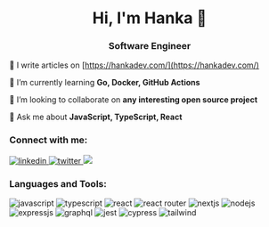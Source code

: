 <h1 align="center">Hi, I'm Hanka 👋</h1>
<h3 align="center">Software Engineer</h3>

📝 I write articles on [https://hankadev.com/](https://hankadev.com/)

🌱 I’m currently learning **Go, Docker, GitHub Actions**

🔭 I’m looking to collaborate on **any interesting open source project**

💬 Ask me about **JavaScript, TypeScript, React**

<h3 align="left">Connect with me:</h3>

<a href="https://linkedin.com/in/hana-klingova" target="_blank">
 <img src="https://img.shields.io/badge/LinkedIn-0077B5?style=for-the-badge&logo=linkedin&logoColor=white" alt="linkedin" />
</a>
<a href="https://twitter.com/hankadev" target="_blank">
  <img src="https://img.shields.io/badge/Twitter-1DA1F2?style=for-the-badge&logo=twitter&logoColor=white" alt="twitter" />
</a>
<a href="https://instagram.com/hankadev" target="blank">
  <img src="https://img.shields.io/badge/Instagram-E4405F?style=for-the-badge&logo=instagram&logoColor=white" />
</a>

<h3 align="left">Languages and Tools:</h3>
<div display:"flex">
  <img src="https://img.shields.io/badge/JavaScript-323330?style=for-the-badge&logo=javascript&logoColor=F7DF1E" alt="javascript"/>
  <img src="https://img.shields.io/badge/TypeScript-007ACC?style=for-the-badge&logo=typescript&logoColor=white" alt="typescript"/>
  <img src="https://img.shields.io/badge/React-20232A?style=for-the-badge&logo=react&logoColor=61DAFB" alt="react"/>
  <img src="https://img.shields.io/badge/React_Router-CA4245?style=for-the-badge&logo=react-router&logoColor=white" alt="react router"/>
  <img src="https://img.shields.io/badge/next%20js-000000?style=for-the-badge&logo=nextdotjs&logoColor=white" alt="nextjs"/>
  <img src="https://img.shields.io/badge/Node%20js-339933?style=for-the-badge&logo=nodedotjs&logoColor=white" alt="nodejs"/>
  <img src="https://img.shields.io/badge/Express%20js-000000?style=for-the-badge&logo=express&logoColor=white" alt="expressjs" />
  <img src="https://img.shields.io/badge/GraphQl-E10098?style=for-the-badge&logo=graphql&logoColor=white" alt="graphql" />
  <img src="https://img.shields.io/badge/Jest-C21325?style=for-the-badge&logo=jest&logoColor=white" alt="jest" />
  <img src="https://img.shields.io/badge/Cypress-17202C?style=for-the-badge&logo=cypress&logoColor=white" alt="cypress" />
  <img src="https://img.shields.io/badge/Tailwind_CSS-38B2AC?style=for-the-badge&logo=tailwind-css&logoColor=white" alt="tailwind" />
</div>
